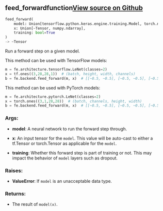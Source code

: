 ## feed_forward<span class="tag">function</span><a class="sourcelink" href=https://github.com/fastestimator/fastestimator/blob/r1.2/fastestimator/backend/feed_forward.py/#L26-L68>View source on Github</a>
```python
feed_forward(
	model: Union[tensorflow.python.keras.engine.training.Model, torch.nn.modules.module.Module],
	x: Union[~Tensor, numpy.ndarray],
	training: bool=True
)
-> ~Tensor
```
Run a forward step on a given model.

This method can be used with TensorFlow models:
```python
m = fe.architecture.tensorflow.LeNet(classes=2)
x = tf.ones((3,28,28,1))  # (batch, height, width, channels)
b = fe.backend.feed_forward(m, x)  # [[~0.5, ~0.5], [~0.5, ~0.5], [~0.5, ~0.5]]
```

This method can be used with PyTorch models:
```python
m = fe.architecture.pytorch.LeNet(classes=2)
x = torch.ones((3,1,28,28))  # (batch, channels, height, width)
b = fe.backend.feed_forward(m, x)  # [[~0.5, ~0.5], [~0.5, ~0.5], [~0.5, ~0.5]]
```


<h3>Args:</h3>


* **model**: A neural network to run the forward step through.

* **x**: An input tensor for the `model`. This value will be auto-cast to either a tf.Tensor or torch.Tensor as applicable for the `model`.

* **training**: Whether this forward step is part of training or not. This may impact the behavior of `model` layers such as dropout. 

<h3>Raises:</h3>


* **ValueError**: If `model` is an unacceptable data type.

<h3>Returns:</h3>

<ul class="return-block"><li>    The result of <code>model(x)</code>.

</li></ul>

